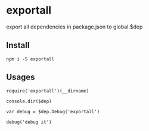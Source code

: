 # exportall

export all dependencies in package.json to global.$dep

## Install


```
npm i -S exportall
```

## Usages

```
require('exportall')(__dirname)

console.dir($dep)

var debug = $dep.Debug('exportall')

debug('debug it')
```